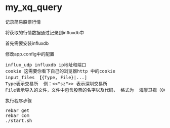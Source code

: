 # my_xq_query
记录简易股票行情

将获取的行情数据通过记录到influxdb中

首先需要安装influxdb

修改app.config中的配置
<pre>
influx_udp influxdb ip地址和端口
cookie 这需要你看下自己的浏览器http 中的cookie
input_files 【{Type, File}|...]
Type表示交易所  例：<<"sz">> 表示深圳交易所
File表示导入的文件，文件中包含股票的名字以及代码， 格式为  海康卫视（002415）
</pre>

执行程序步骤
<pre>
rebar get
rebar com
./start.sh
</pre>
